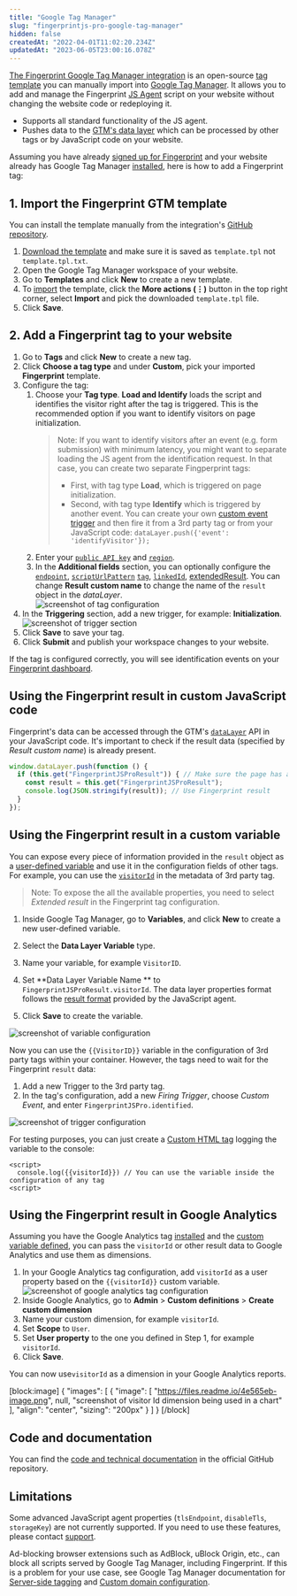 ```yaml
---
title: "Google Tag Manager"
slug: "fingerprintjs-pro-google-tag-manager"
hidden: false
createdAt: "2022-04-01T11:02:20.234Z"
updatedAt: "2023-06-05T23:00:16.078Z"
---
```

[The Fingerprint Google Tag Manager integration](https://github.com/fingerprintjs/fingerprintjs-pro-gtm) is an open-source [tag template](https://github.com/fingerprintjs/fingerprintjs-pro-gtm/blob/main/template.tpl) you can manually import into [Google Tag Manager](https://support.google.com/tagmanager/answer/6102821). It allows you to add and manage the Fingerprint [JS Agent](https://dev.fingerprint.com/docs/js-agent) script on your website without changing the website code or redeploying it. 

- Supports all standard functionality of the JS agent.
- Pushes data to the [GTM's data layer](https://developers.google.com/tag-platform/tag-manager/web/datalayer) which can be processed by other tags or by JavaScript code on your website.

Assuming you have already [signed up for Fingerprint](https://dashboard.fingerprint.com/signup/) and your website already has Google Tag Manager [installed](https://developers.google.com/tag-platform/tag-manager/web), here is how to add a Fingerprint tag:

## 1. Import the Fingerprint GTM template

You can install the template manually from the integration's [GitHub repository](https://github.com/fingerprintjs/fingerprintjs-pro-gtm/blob/main/template.tpl).

1. [Download the template](https://raw.githubusercontent.com/fingerprintjs/fingerprintjs-pro-gtm/c53ce9c2a6985efbcc4bf4e8321f382b92637adc/template.tpl)  and make sure it is saved as `template.tpl` not `template.tpl.txt`. 
2. Open the Google Tag Manager workspace of your website.
3. Go to **Templates** and click **New** to create a new template. 
4. To [import](https://developers.google.com/tag-platform/tag-manager/templates#export_and_import) the template, click the **More actions (⋮)** button in the top right corner, select **Import** and pick the downloaded `template.tpl` file.
5. Click **Save**.

## 2. Add a Fingerprint tag to your website

1. Go to **Tags** and click **New** to create a new tag.
2. Click **Choose a tag type** and under **Custom**, pick your imported **Fingerprint** template.
3. Configure the tag:
   1. Choose your **Tag type**.  **Load and Identify** loads the script and identifies the visitor right after the tag is triggered. This is the recommended option if you want to identify visitors on page initialization.
      > Note: If you want to identify visitors after an event (e.g. form submission) with minimum latency, you might want to separate loading the JS agent from the identification request. In that case, you can create two separate Fingperprint tags: 
      >
      > - First, with tag type **Load**, which is triggered on page initialization.  
      > - Second, with tag type **Identify** which is triggered by another event. You can create your own [custom event trigger](https://support.google.com/tagmanager/answer/7679219?hl=en) and then fire it from a 3rd party tag or from your JavaScript code: `dataLayer.push({'event': 'identifyVisitor'});`
   2. Enter your [`public API key`](https://dev.fingerprint.com/docs/js-agent#apikey) and [`region`](https://dev.fingerprintjs.com/docs/js-agent#region). 
   3. In the **Additional fields** section, you can optionally configure the  [`endpoint`](https://dev.fingerprint.com/docs/js-agent#endpoint), [`scriptUrlPattern`](https://dev.fingerprint.com/docs/js-agent#scripturlpattern) [`tag`](https://dev.fingerprintjs.com/docs/js-agent#tag), [`linkedId`](https://dev.fingerprintjs.com/docs/js-agent#linkedid), [extendedResult](https://dev.fingerprintjs.com/docs/js-agent#extendedresult). You can change **Result custom name** to change the name of the `result` object in the _dataLayer_.  
      ![screenshot of tag configuration](https://files.readme.io/6669a64-image.png)
4. In the **Triggering** section, add a new trigger, for example:  **Initialization**.  
   ![screenshot of trigger section](https://files.readme.io/324154f-Screenshot_2022-04-01_at_13.26.31.png "Screenshot 2022-04-01 at 13.26.31.png")
5. Click **Save** to save your tag.
6. Click **Submit** and publish your workspace changes to your website.

If the tag is configured correctly, you will see identification events on your [Fingerprint dashboard](https://dashboard.fingerprint.com/).

## Using the Fingerprint result in custom JavaScript code

Fingerprint's data can be accessed through the GTM's [`dataLayer`](https://developers.google.com/tag-platform/tag-manager/web/datalayer) API in your JavaScript code. It's important to check if the result data (specified by _Result custom name_) is already present.

```javascript
window.dataLayer.push(function () {
  if (this.get("FingerprintJSProResult")) { // Make sure the page has already received result data
    const result = this.get("FingerprintJSProResult");
    console.log(JSON.stringify(result)); // Use Fingerprint result
  }
});
```

## Using the Fingerprint result in a custom variable

You can expose every piece of information provided in the `result` object as a [user-defined variable](https://support.google.com/tagmanager/answer/7683362?hl=en) and use it in the configuration fields of other tags. For example, you can use the [`visitorId`](https://dev.fingerprint.com/docs/js-agent#visitorid)  in the metadata of 3rd party tag.

> Note: To expose the all the available properties, you need to select _Extended result_ in the Fingerprint tag configuration.

1. Inside Google Tag Manager, go to **Variables**, and click **New** to create a new user-defined variable. 

2. Select the **Data Layer Variable** type.

3. Name your variable, for example `VisitorID`.

4. Set **Data Layer Variable Name ** to `FingerprintJSProResult.visitorId`. The data layer properties format follows the [result format](https://dev.fingerprintjs.com/docs/js-agent#extendedresult) provided by the JavaScript agent. 

5. Click **Save** to create the variable.

![screenshot of variable configuration](https://files.readme.io/7016e89-image.png)

Now you can use the `{{VisitorID}}` variable in the configuration of 3rd party tags within your container. However, the tags need to wait for the Fingerprint `result` data:

1. Add a new Trigger to the 3rd party tag. 
2. In the tag's configuration, add a new _Firing Trigger_, choose _Custom Event_, and enter `FingerprintJSPro.identified`.

![screenshot of trigger configuration](https://files.readme.io/25bea14-image.png)

For testing purposes, you can just create a [Custom HTML tag](https://support.google.com/tagmanager/answer/6107167?hl=en#) logging the variable to the console:

```
<script>
  console.log({{visitorId}}) // You can use the variable inside the configuration of any tag
<script>
```

## Using the Fingerprint result in Google Analytics

Assuming you have the Google Analytics tag [installed](https://support.google.com/tagmanager/answer/9442095?hl=en) and the [custom variable defined](#using-fingerprinnt-pro-result-in-a-custom-variable), you can pass the `visitorId` or other result data to Google Analytics and use them as dimensions.

1. In your Google Analytics tag configuration, add `visitorId` as a user property based on the `{{visitorId}}` custom variable.  
   ![screenshot of google analytics tag configuration](https://files.readme.io/e2dcf8c-image.png)
2. Inside Google Analytics, go to **Admin** > **Custom definitions** > **Create custom dimension**
3. Name your custom dimension, for example `visitorId`.
4. Set **Scope** to `User`.
5. Set **User property** to the one you defined in Step 1, for example `visitorId`.
6. Click **Save**.

You can now use`visitorId` as a dimension in your Google Analytics reports.

[block:image]
{
  "images": [
    {
      "image": [
        "https://files.readme.io/4e565eb-image.png",
        null,
        "screenshot of visitor Id dimension being used in a chart"
      ],
      "align": "center",
      "sizing": "200px"
    }
  ]
}
[/block]

## Code and documentation

You can find the [code and technical documentation](https://github.com/fingerprintjs/fingerprintjs-pro-gtm) in the official GitHub repository.

## Limitations

Some advanced JavaScript agent properties (`tlsEndpoint`, `disableTls`, `storageKey`) are not currently supported.  If you need to use these features, please contact [support](mailto:support@fingerprintjs.com).

Ad-blocking browser extensions such as AdBlock, uBlock Origin, etc., can block all scripts served by Google Tag Manager, including Fingerprint. If this is a problem for your use case, see Google Tag Manager documentation for [Server-side tagging](https://developers.google.com/tag-platform/tag-manager/server-side) and [Custom domain configuration](https://developers.google.com/tag-platform/tag-manager/server-side/custom-domain).